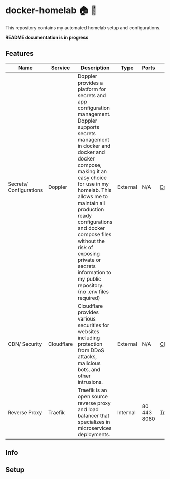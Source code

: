 # docker-homelab :house: :test_tube:
This repository contains my automated homelab setup and configurations. 

**README documentation is in progress**

## Features
| Name | Service | Description | Type | Ports | Links |
| ---  | ---     | ---         | ---  | ---   | ---   |
| Secrets/ Configurations | Doppler | Doppler provides a platform for secrets and app configuration management. Doppler supports secrets management in docker and docker and docker compose, making it an easy choice for use in my homelab. This allows me to maintain all production ready configurations and docker compose files without the risk of exposing private or secrets information to my public repository. (no .env files required) | External | N/A | [Doppler](https://www.doppler.com/) |
| CDN/ Security | Cloudflare | Cloudflare provides various securities for websites including protection from DDoS attacks, malicious bots, and other intrusions. | External | N/A | [Cloudflare](https://www.cloudflare.com/) |
| Reverse Proxy | Traefik | Traefik is an open source reverse proxy and load balancer that specializes in microservices deployments. | Internal | 80 443 8080  | [Traefik](https://traefik.io/) |


## Info

## Setup
